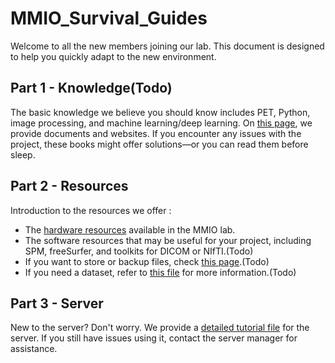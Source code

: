 # MMIO_Survival_Guides
Welcome to all the new members joining our lab. This document is designed to help you quickly adapt to the new environment.
<br/>


## Part 1 - Knowledge(Todo)
The basic knowledge we believe you should know includes PET, Python, image processing, and machine learning/deep learning. On [this page](https://github.com/NTUMMIO/MMIO_Survival_Guides/blob/main/file/Knowledge.md), we provide documents and websites. If you encounter any issues with the project, these books might offer solutions—or you can read them before sleep.

## Part 2 - Resources
Introduction to the resources we offer :
* The [hardware resources](https://github.com/NTUMMIO/MMIO_Survival_Guides_P/blob/main/file/Hardware_resource%E2%80%8B.md) available in the MMIO lab.
* The software resources that may be useful for your project, including SPM, freeSurfer, and toolkits for DICOM or NIfTI.(Todo)
* If you want to store or backup files, check [this page](#).(Todo)
* If you need a dataset, refer to [this file](#) for more information.(Todo)

## Part 3 - Server
New to the server? Don't worry. We provide a [detailed tutorial file](https://github.com/NTUMMIO/MMIO_Survival_Guides_P/blob/main/file/shiao_nas.md) for the server. If you still have issues using it, contact the server manager for assistance.

 
